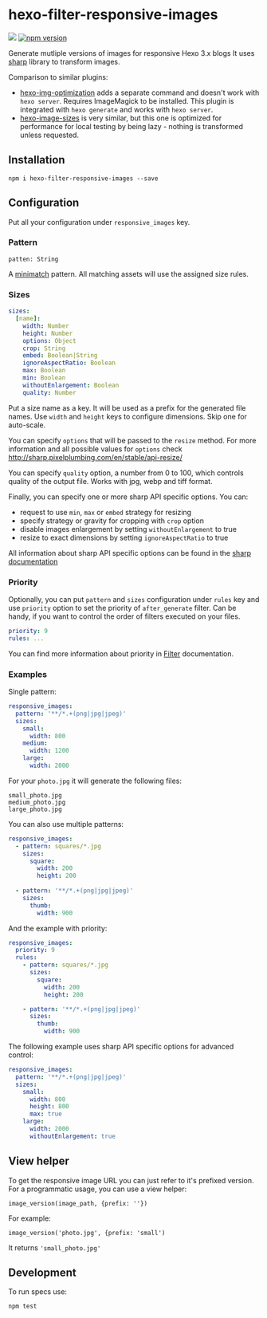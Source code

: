 # hexo-filter-responsive-images

![](https://travis-ci.org/hexojs/hexo-filter-responsive-images.svg?branch=master)
[![npm version](https://badge.fury.io/js/hexo-filter-responsive-images.svg)](https://badge.fury.io/js/hexo-filter-responsive-images)

Generate mutliple versions of images for responsive Hexo 3.x blogs
It uses [sharp](https://github.com/lovell/sharp) library to transform images.

Comparison to similar plugins:
 - [hexo-img-optimization](https://github.com/vkuznecovas/hexo-img-optimization) adds a separate command and doesn't work
    with `hexo server`. Requires ImageMagick to be installed. This plugin is integrated with `hexo generate` and works with `hexo server`.
 - [hexo-image-sizes](https://github.com/ottobonn/hexo-image-sizes) is very similar, but this one is optimized for
   performance for local testing by being lazy - nothing is transformed unless requested.

## Installation

```
npm i hexo-filter-responsive-images --save
```

## Configuration

Put all your configuration under `responsive_images` key.

### Pattern
```
patten: String
```

A [minimatch](https://github.com/isaacs/minimatch) pattern. All matching assets will use the
assigned size rules.

### Sizes

```yml
sizes:
  [name]:
    width: Number
    height: Number
    options: Object
    crop: String
    embed: Boolean|String
    ignoreAspectRatio: Boolean
    max: Boolean
    min: Boolean
    withoutEnlargement: Boolean
    quality: Number
```

Put a size name as a key. It will be used as a prefix for the generated file names.
Use `width` and `height` keys to configure dimensions. Skip one for auto-scale.

You can specify `options` that will be passed to the `resize` method.
For more information and all possible values for `options` check http://sharp.pixelplumbing.com/en/stable/api-resize/

You can specify `quality` option, a number from 0 to 100, which controls quality of the output file.
Works with jpg, webp and tiff format.

Finally, you can specify one or more sharp API specific options. You can:
 - request to use `min`, `max` or `embed` strategy for resizing
 - specify strategy or gravity for cropping with `crop` option
 - disable images enlargement by setting `withoutEnlargement` to true
 - resize to exact dimensions by setting `ignoreAspectRatio` to true

All information about sharp API specific options can be found in the [sharp documentation](http://sharp.pixelplumbing.com/en/stable/api-resize/)

### Priority

Optionally, you can put `pattern` and `sizes` configuration under `rules` key and use `priority` option to
set the priority of `after_generate` filter. Can be handy, if you want to control the order of filters executed
on your files.

```yml
priority: 9
rules: ...
```

You can find more information about priority in [Filter](https://hexo.io/api/filter.html) documentation.

### Examples

Single pattern:

```yml
responsive_images:
  pattern: '**/*.+(png|jpg|jpeg)'
  sizes:
    small:
      width: 800
    medium:
      width: 1200
    large:
      width: 2000
```

For your `photo.jpg` it will generate the following files:

```
small_photo.jpg
medium_photo.jpg
large_photo.jpg
```

You can also use multiple patterns:

```yml
responsive_images:
  - pattern: squares/*.jpg
    sizes:
      square:
        width: 200
        height: 200
        
  - pattern: '**/*.+(png|jpg|jpeg)'
    sizes:
      thumb:
        width: 900
```

And the example with priority:

```yml
responsive_images:
  priority: 9
  rules:
    - pattern: squares/*.jpg
      sizes:
        square:
          width: 200
          height: 200

    - pattern: '**/*.+(png|jpg|jpeg)'
      sizes:
        thumb:
          width: 900
```

The following example uses sharp API specific options for advanced control:

```yml
responsive_images:
  pattern: '**/*.+(png|jpg|jpeg)'
  sizes:
    small:
      width: 800
      height: 800
      max: true
    large:
      width: 2000
      withoutEnlargement: true
```

## View helper

To get the responsive image URL you can just refer to it's prefixed version. 
For a programmatic usage, you can use a view helper:

```
image_version(image_path, {prefix: ''})
```

For example:

```
image_version('photo.jpg', {prefix: 'small')
```

It returns `'small_photo.jpg'`


## Development

To run specs use:

```
npm test
```
